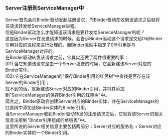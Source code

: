 ### Server注册到ServiceManager中  
Server首先会向Binder驱动发起注册请求，而Binder驱动在收到该请求之后就将该请求转发给ServiceManager进程。  
但是Binder驱动怎么才能知道该请求是要转发给ServiceManager的呢？  
这是因为Server在发送请求的时候，会告诉Binder驱动这个请求是交给0号Binder引用对应的进程来进行处理的。而Binder驱动中指定了0号引用是与ServiceManager对应的。  
在Binder驱动转发该请求之前，它其实还做了两件很重要的事：  
(01) 当它知道该请求是由一个Server发送的时候，它会新建该Server对应的Binder实体。   
(02) 它在ServiceManager的"保存Binder引用的红黑树"中查找是否存在该Server的Binder引用；  
找不到的话，就新建该Server对应的Binder引用，并将其添加到"ServiceManager的保存Binder引用的红黑树"中。  
简言之，Binder驱动会创建Server对应的Binder实体，并在ServiceManager的红黑树中添加该Binder实体的Binder引用。  
当ServiceManager收到Binder驱动转发的注册请求之后，它就将该Server的相关信息注册到"Binder引用组成的单链表"中。  
这里所说的Server相关信息主要包括两部分：Server对应的服务名 + Server对应的Binder实体的一个Binder引用。  

